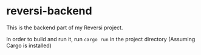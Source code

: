 # reversi-backend
This is the backend part of my Reversi project.

In order to build and run it, run `cargo run` in the project directory (Assuming Cargo is installed)
